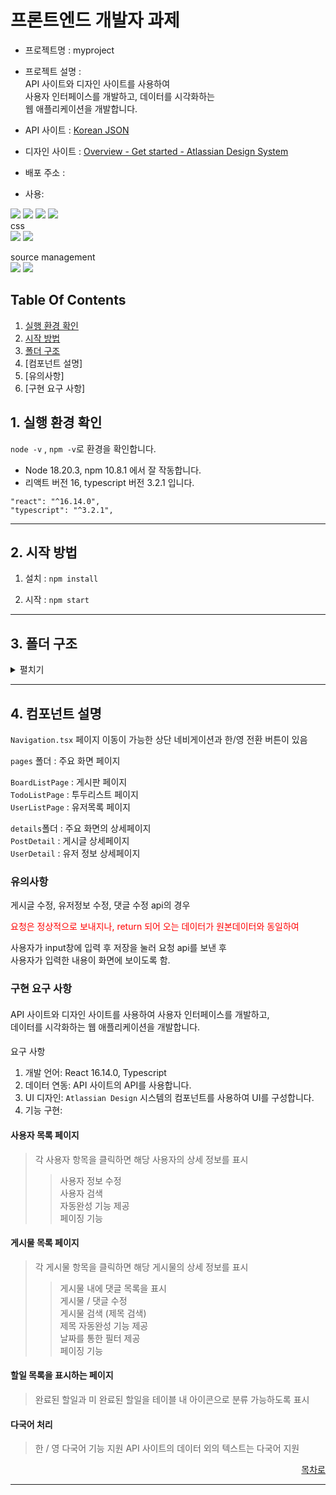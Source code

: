 # 프론트엔드 개발자 과제 

- 프로젝트명 : myproject
- 프로젝트 설명 :  
  API 사이트와 디자인 사이트를 사용하여      
  사용자 인터페이스를 개발하고, 데이터를 시각화하는   
  웹 애플리케이션을 개발합니다.    
 
- API 사이트 : [Korean JSON](https://koreanjson.com/)  
- 디자인 사이트 : [Overview - Get started - Atlassian Design System](https://atlassian.design/components/)  

- 배포 주소 : 

- 사용:

<div align=left> 
  <img src="https://img.shields.io/badge/html5-E34F26?style=for-the-badge&logo=html5&logoColor=white"> 
  <img src="https://img.shields.io/badge/css-1572B6?style=for-the-badge&logo=css3&logoColor=white"> 
  <img src="https://img.shields.io/badge/javascript-F7DF1E?style=for-the-badge&logo=javascript&logoColor=black"> 
  <img src="https://img.shields.io/badge/react-61DAFB?style=for-the-badge&logo=react&logoColor=black"> 
  <br>
 css <br/>
   <img src="https://img.shields.io/badge/Atlassian-0052CC?style=for-the-badge&logo=Atlassian&logoColor=white">
   <img src="https://img.shields.io/badge/Tailwindcss-06B6D4?style=for-the-badge&logo=tailwindcss&logoColor=white">

source management <br/>
  <img src="https://img.shields.io/badge/github-181717?style=for-the-badge&logo=github&logoColor=white">
  <img src="https://img.shields.io/badge/git-F05032?style=for-the-badge&logo=git&logoColor=white">
 
</div>






## Table Of Contents
1. [실행 환경 확인](#1-실행-환경-확인)
2. [시작 방법](#2-시작-방법)
3. [폴더 구조](#3-폴더-구조조)
4. [컴포넌트 설명]
5. [유의사항]
6. [구현 요구 사항]
     




  


  



   

## 1. 실행 환경 확인
```node -v``` , ```npm -v```로 환경을 확인합니다.  
- Node 18.20.3, npm 10.8.1 에서 잘 작동합니다.    
- 리액트 버전 16, typescript 버전 3.2.1 입니다.

```
"react": "^16.14.0",
"typescript": "^3.2.1",
```



***
## 2. 시작 방법

1. 설치 : ```npm install```

2. 시작 : ```npm start```



<hr/>

## 3. 폴더 구조 
<details><summary>펼치기</summary> 
  
```css
myproject
│  App.tsx
│  index.css
│  index.tsx
│  logo.svg
│  output.css
│  react-app-env.d.ts
│  reportWebVitals.ts
│  setupTests.ts
├─@types
│      react-i18next.d.ts
├─atom
│      atoms.tsx
├─components                            // 공통으로 사용되는 컴포넌트 분리 (자동완성, 네비게이션)
│  │  AutoComplete.tsx
│  │  Navigation.tsx
│  └─pages                              //주요 화면 페이지
│      │  BoardListPage.tsx
│      │  Home.tsx
│      │  TodoListPage.tsx
│      │  UserListPage.tsx
│      └─details                        // 주요 화면의 상세페이지
│              PostDetail.tsx
│              UserDetail.tsx
├─function                              // 공통으로 사용되는 함수 분리
│      createKey.ts
│      formDate.ts                       
│      handleSearchTermChange.ts          
└─locales                               // i18n 을 사용하여 한/영 전환 지원
    │  i18n.ts
    │  index.ts
    ├─en
    │      index.ts
    │      main.json
    └─ko
            index.ts
            main.json
```

 
 
 
 
 </details>
 

 

<hr/>

## 4. 컴포넌트 설명

```Navigation.tsx```
페이지 이동이 가능한 상단 네비게이션과 한/영 전환 버튼이 있음
 
 
```pages``` 폴더 : 주요 화면 페이지

```BoardListPage``` : 게시판 페이지  
```TodoListPage``` : 투두리스트 페이지  
```UserListPage``` : 유저목록 페이지   
  
```details```폴더 : 주요 화면의 상세페이지  
```PostDetail``` : 게시글 상세페이지  
```UserDetail``` : 유저 정보 상세페이지   


### 유의사항

게시글 수정, 유저정보 수정, 댓글 수정 api의 경우    

<span style="color:red">요청은 정상적으로 보내지나, 
return 되어 오는 데이터가 원본데이터와 동일하여</span>

 
  
사용자가 input창에 입력 후 저장을 눌러 요청 api를 보낸 후  
사용자가 입력한 내용이 화면에 보이도록 함.  






 
### 구현 요구 사항
  
#### 
API 사이트와 디자인 사이트를 사용하여 사용자 인터페이스를 개발하고,  
데이터를 시각화하는 웹 애플리케이션을 개발합니다.

#### 
 
요구 사항
1. 개발 언어: React 16.14.0, Typescript  
2. 데이터 연동: API 사이트의 API를 사용합니다.  
3. UI 디자인: ```Atlassian Design``` 시스템의 컴포넌트를 사용하여 UI를 구성합니다.  
4. 기능 구현:
   
#### 사용자 목록 페이지
> 각 사용자 항목을 클릭하면 해당 사용자의 상세 정보를 표시  
>> 사용자 정보 수정  
> 사용자 검색  
>> 자동완성 기능 제공  
> 페이징 기능  

#### 게시물 목록 페이지
> 각 게시물 항목을 클릭하면 해당 게시물의 상세 정보를 표시   
>> 게시물 내에 댓글 목록을 표시  
>> 게시물 / 댓글 수정  
> 게시물 검색 (제목 검색)  
>> 제목 자동완성 기능 제공  
> 날짜를 통한 필터 제공  
>> 페이징 기능  

#### 할일 목록을 표시하는 페이지
> 완료된 할일과 미 완료된 할일을 테이블 내 아이콘으로 분류 가능하도록 표시    

#### 다국어 처리  
> 한 / 영 다국어 기능 지원
> API 사이트의 데이터 외의 텍스트는 다국어 지원
 
</details>


<div align="right">
  
[목차로](#목차)

</div>


 

<hr/>
